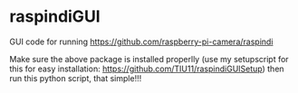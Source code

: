 # raspindiGUI
GUI code for running https://github.com/raspberry-pi-camera/raspindi 

Make sure the above package is installed properlly (use my setupscript for this for easy installation: https://github.com/TIU11/raspindiGUISetup) then run this python script, that simple!!!
